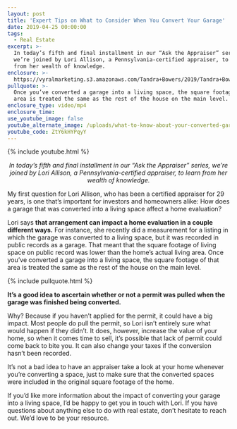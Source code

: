 ```yaml
---
layout: post
title: 'Expert Tips on What to Consider When You Convert Your Garage'
date: 2019-04-25 00:00:00
tags:
  - Real Estate
excerpt: >-
  In today’s fifth and final installment in our “Ask the Appraiser” series,
  we’re joined by Lori Allison, a Pennsylvania-certified appraiser, to learn
  from her wealth of knowledge.
enclosure: >-
  https://vyralmarketing.s3.amazonaws.com/Tandra+Bowers/2019/Tandra+Bowers+Video+Blog+converted+garage+space.mp4
pullquote: >-
  Once you’ve converted a garage into a living space, the square footage of that
  area is treated the same as the rest of the house on the main level.
enclosure_type: video/mp4
enclosure_time:
use_youtube_image: false
youtube_alternate_image: /uploads/what-to-know-about-your-converted-garage-space-youtube.jpg
youtube_code: ZtY6kHYPqyY
---
```


{% include youtube.html %}

<p style="text-align: center;"><em>In today’s fifth and final installment in our “Ask the Appraiser” series, we’re joined by Lori Allison, a Pennsylvania-certified appraiser, to learn from her wealth of knowledge.</em></p>

My first question for Lori Allison, who has been a certified appraiser for 29 years, is one that’s important for investors and homeowners alike: How does a garage that was converted into a living space affect a home evaluation?

Lori says **that arrangement can impact a home evaluation in a couple different ways.** For instance, she recently did a measurement for a listing in which the garage was converted to a living space, but it was recorded in public records as a garage. That meant that the square footage of living space on public record was lower than the home’s actual living area. Once you’ve converted a garage into a living space, the square footage of that area is treated the same as the rest of the house on the main level.

{% include pullquote.html %}

**It’s a good idea to ascertain whether or not a permit was pulled when the garage was finished being converted.**

Why? Because if you haven’t applied for the permit, it could have a big impact. Most people do pull the permit, so Lori isn’t entirely sure what would happen if they didn’t. It does, however, increase the value of your home, so when it comes time to sell, it’s possible that lack of permit could come back to bite you. It can also change your taxes if the conversion hasn’t been recorded.

It’s not a bad idea to have an appraiser take a look at your home whenever you’re converting a space, just to make sure that the converted spaces were included in the original square footage of the home.

If you’d like more information about the impact of converting your garage into a living space, I’d be happy to get you in touch with Lori. If you have questions about anything else to do with real estate, don’t hesitate to reach out. We’d love to be your resource.